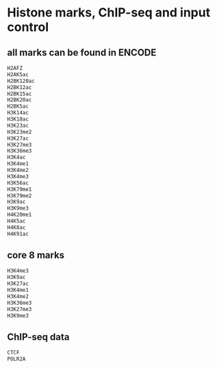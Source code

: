 # Histone marks, ChIP-seq and input control
## all marks can be found in ENCODE

```md
H2AFZ
H2AK5ac
H2BK120ac
H2BK12ac
H2BK15ac
H2BK20ac
H2BK5ac
H3K14ac
H3K18ac
H3K23ac
H3K23me2
H3K27ac
H3K27me3
H3K36me3
H3K4ac
H3K4me1
H3K4me2
H3K4me3
H3K56ac
H3K79me1
H3K79me2
H3K9ac
H3K9me3
H4K20me1
H4K5ac
H4K8ac
H4K91ac
```

## core 8 marks 

```md
H3K4me3
H3K9ac
H3K27ac
H3K4me1
H3K4me2
H3K36me3
H3K27me3
H3K9me3
```
## ChIP-seq data

```md
CTCF
POLR2A

```




